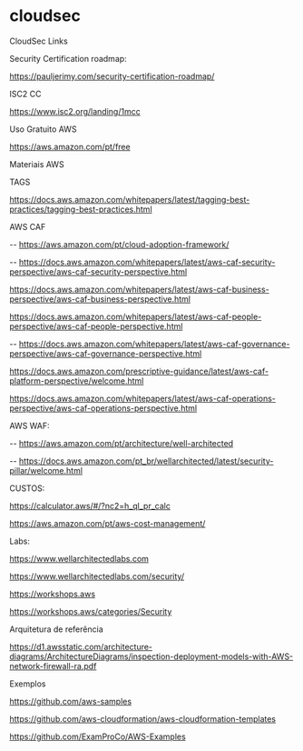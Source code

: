 # cloudsec
CloudSec Links

Security Certification roadmap:

https://pauljerimy.com/security-certification-roadmap/


ISC2 CC 

https://www.isc2.org/landing/1mcc


Uso Gratuito AWS

https://aws.amazon.com/pt/free


Materiais AWS

TAGS

https://docs.aws.amazon.com/whitepapers/latest/tagging-best-practices/tagging-best-practices.html


AWS CAF 

-- https://aws.amazon.com/pt/cloud-adoption-framework/

-- https://docs.aws.amazon.com/whitepapers/latest/aws-caf-security-perspective/aws-caf-security-perspective.html

https://docs.aws.amazon.com/whitepapers/latest/aws-caf-business-perspective/aws-caf-business-perspective.html

https://docs.aws.amazon.com/whitepapers/latest/aws-caf-people-perspective/aws-caf-people-perspective.html

-- https://docs.aws.amazon.com/whitepapers/latest/aws-caf-governance-perspective/aws-caf-governance-perspective.html

https://docs.aws.amazon.com/prescriptive-guidance/latest/aws-caf-platform-perspective/welcome.html

https://docs.aws.amazon.com/whitepapers/latest/aws-caf-operations-perspective/aws-caf-operations-perspective.html


AWS WAF:

-- https://aws.amazon.com/pt/architecture/well-architected

-- https://docs.aws.amazon.com/pt_br/wellarchitected/latest/security-pillar/welcome.html


CUSTOS: 

https://calculator.aws/#/?nc2=h_ql_pr_calc

https://aws.amazon.com/pt/aws-cost-management/


Labs:

https://www.wellarchitectedlabs.com

https://www.wellarchitectedlabs.com/security/

https://workshops.aws

https://workshops.aws/categories/Security


Arquitetura de referência

https://d1.awsstatic.com/architecture-diagrams/ArchitectureDiagrams/inspection-deployment-models-with-AWS-network-firewall-ra.pdf


Exemplos

https://github.com/aws-samples

https://github.com/aws-cloudformation/aws-cloudformation-templates

https://github.com/ExamProCo/AWS-Examples

